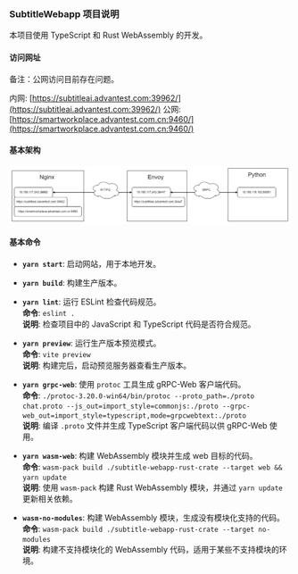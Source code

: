 ### SubtitleWebapp 项目说明

本项目使用 TypeScript 和 Rust WebAssembly 的开发。

#### 访问网址

备注：公网访问目前存在问题。

内网: [https://subtitleai.advantest.com:39962/](https://subtitleai.advantest.com:39962/)
公网: [https://smartworkplace.advantest.com.cn:9460/](https://smartworkplace.advantest.com.cn:9460/)

#### 基本架构

![项目架构图](./project-architecture.png)

#### 基本命令

- **`yarn start`**: 启动网站，用于本地开发。

- **`yarn build`**: 构建生产版本。

- **`yarn lint`**: 运行 ESLint 检查代码规范。  
  **命令**: `eslint .`  
  **说明**: 检查项目中的 JavaScript 和 TypeScript 代码是否符合规范。

- **`yarn preview`**: 运行生产版本预览模式。  
  **命令**: `vite preview`  
  **说明**: 构建完后，启动预览服务器查看生产版本。

- **`yarn grpc-web`**: 使用 `protoc` 工具生成 gRPC-Web 客户端代码。  
  **命令**: `./protoc-3.20.0-win64/bin/protoc --proto_path=./proto chat.proto --js_out=import_style=commonjs:./proto --grpc-web_out=import_style=typescript,mode=grpcwebtext:./proto`  
  **说明**: 编译 `.proto` 文件并生成 TypeScript 客户端代码以供 gRPC-Web 使用。

- **`yarn wasm-web`**: 构建 WebAssembly 模块并生成 web 目标的代码。  
  **命令**: `wasm-pack build ./subtitle-webapp-rust-crate --target web && yarn update`  
  **说明**: 使用 `wasm-pack` 构建 Rust WebAssembly 模块，并通过 `yarn update` 更新相关依赖。

- **`wasm-no-modules`**: 构建 WebAssembly 模块，生成没有模块化支持的代码。  
  **命令**: `wasm-pack build ./subtitle-webapp-rust-crate --target no-modules`  
  **说明**: 构建不支持模块化的 WebAssembly 代码，适用于某些不支持模块的环境。
